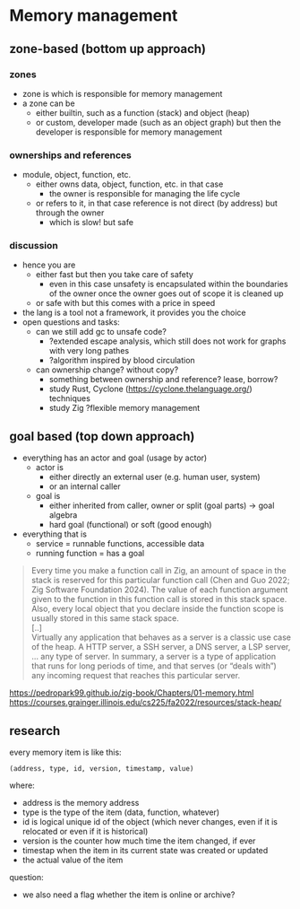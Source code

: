 # Memory management

## zone-based (bottom up approach)

### zones 

- zone is which is responsible for memory management
- a zone can be 
	- either builtin, such as a function (stack) and object (heap)
	- or custom, developer made (such as an object graph) but then the developer is responsible for memory management
  
### ownerships and references  
- module, object, function, etc.
	- either owns data, object, function, etc. in that case
		- the owner is responsible for managing the life cycle
	- or refers to it, in that case reference is not direct (by address) but through the owner
		- which is slow! but safe
		
### discussion
		
- hence you are 
	- either fast but then you take care of safety
		- even in this case unsafety is encapsulated within the boundaries of the owner
		  once the owner goes out of scope it is cleaned up
	- or safe with but this comes with a price in speed
- the lang is a tool not a framework, it provides you the choice
- open questions and tasks:
	- can we still add gc to unsafe code?
		- ?extended escape analysis, which still does not work for graphs with very long pathes
		- ?algorithm inspired by blood circulation
	- can ownership change? without copy?
		- something between ownership and reference? lease, borrow? 
		- study Rust, Cyclone (https://cyclone.thelanguage.org/) techniques
		- study Zig ?flexible memory management
		
## goal based (top down approach)
- everything has an actor and goal (usage by actor)
	- actor is 
		- either directly an external user (e.g. human user, system)
		- or an internal caller
	- goal is 
		- either inherited from caller, owner or split (goal parts) -> goal algebra
		- hard goal (functional) or soft (good enough)
- everything that is			
	- service = runnable functions, accessible data
	- running function = has a goal		
	
> Every time you make a function call in Zig, an amount of space in the stack is reserved for this particular function call (Chen and Guo 2022; Zig Software Foundation 2024). The value of each function argument given to the function in this function call is stored in this stack space. Also, every local object that you declare inside the function scope is usually stored in this same stack space.  
> [..]	 
> Virtually any application that behaves as a server is a classic use case of the heap. A HTTP server, a SSH server, a DNS server, a LSP server, … any type of server. In summary, a server is a type of application that runs for long periods of time, and that serves (or “deals with”) any incoming request that reaches this particular server.	

https://pedropark99.github.io/zig-book/Chapters/01-memory.html
https://courses.grainger.illinois.edu/cs225/fa2022/resources/stack-heap/

## research

every memory item is like this:

```
(address, type, id, version, timestamp, value)
```

where:

- address is the memory address
- type is the type of the item (data, function, whatever)
- id is logical unique id of the object (which never changes, even if it is relocated or even if it is historical)
- version is the counter how much time the item changed, if ever
- timestap when the item in its current state was created or updated
- the actual value of the item

question:

- we also need a flag whether the item is online or archive?